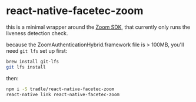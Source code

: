 # react-native-facetec-zoom

this is a minimal wrapper around the [Zoom SDK](https://dev.zoomlogin.com/), that currently only runs the liveness detection check.

because the ZoomAuthenticationHybrid.framework file is > 100MB, you'll need `git lfs` set up first:

```sh
brew install git-lfs
git lfs install
```

then:

```sh
npm i -S tradle/react-native-facetec-zoom
react-native link react-native-facetec-zoom
```
